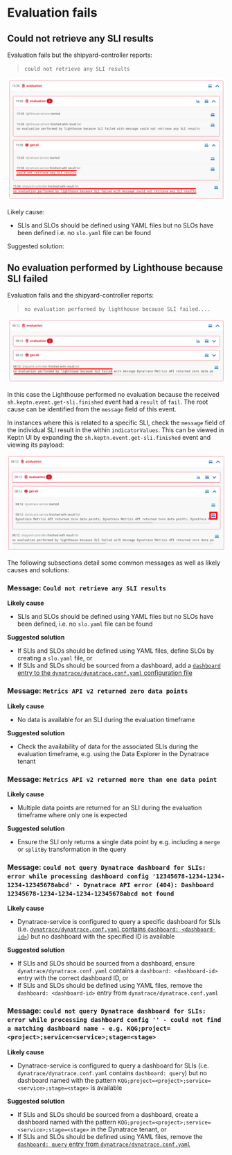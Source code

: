 # Evaluation fails


## Could not retrieve any SLI results

Evaluation fails but the shipyard-controller reports:
> `could not retrieve any SLI results`

![Could not retrieve any SLI results](images/could-not-retrieve-any-sli-results.png)

Likely cause:
- SLIs and SLOs should be defined using YAML files but no SLOs have been defined i.e. no `slo.yaml` file can be found

Suggested solution:


## No evaluation performed by Lighthouse because SLI failed

Evaluation fails and the shipyard-controller reports:
> `no evaluation performed by lighthouse because SLI failed....`

![No evaluation performed by Lighthouse](images/no-evaluation-performed-by-lighthouse.png)

In this case the Lighthouse performed no evaluation because the received `sh.keptn.event.get-sli.finished` event had a `result` of `fail`. The root cause can be identified from the `message` field of this event.

In instances where this is related to a specific SLI, check the `message` field of the individual SLI result in the within `indicatorValues`. This can be viewed in Keptn UI by expanding the `sh.keptn.event.get-sli.finished` event and viewing its payload:

![View `sh.keptn.event.get-sli.finished` payload](images/get-sli-finished-event-payload.png)

The following subsections detail some common messages as well as likely causes and solutions:

### Message: `Could not retrieve any SLI results` 

**Likely cause**

- SLIs and SLOs should be defined using YAML files but no SLOs have been defined, i.e. no `slo.yaml` file can be found

**Suggested solution**

- If SLIs and SLOs should be defined using YAML files, define SLOs by creating a `slo.yaml` file, or
- If SLIs and SLOs should be sourced from a dashboard, add a [`dashboard` entry to the `dynatrace/dynatrace.conf.yaml` configuration file](dynatrace-conf-yaml-file.md#dashboard-sli-mode-configuration-dashboard)

### Message: `Metrics API v2 returned zero data points`

**Likely cause**

- No data is available for an SLI during the evaluation timeframe

**Suggested solution**

- Check the availability of data for the associated SLIs during the evaluation timeframe, e.g. using the Data Explorer in the Dynatrace tenant

### Message: `Metrics API v2 returned more than one data point`

**Likely cause**

- Multiple data points are returned for an SLI during the evaluation timeframe where only one is expected

**Suggested solution**

- Ensure the SLI only returns a single data point by e.g. including a `merge` or `splitBy` transformation in the query

### Message: `could not query Dynatrace dashboard for SLIs: error while processing dashboard config '12345678-1234-1234-1234-12345678abcd' - Dynatrace API error (404): Dashboard 12345678-1234-1234-1234-12345678abcd not found`

**Likely cause**

- Dynatrace-service is configured to query a specific dashboard for SLIs (i.e. [`dynatrace/dynatrace.conf.yaml` contains `dashboard: <dashboard-id>`](dynatrace-conf-yaml-file.md#dashboard-sli-mode-configuration-dashboard)) but no dashboard with the specified ID is available

**Suggested solution**

 - If SLIs and SLOs should be sourced from a dashboard, ensure `dynatrace/dynatrace.conf.yaml` contains a `dashboard: <dashboard-id>` entry with the correct dashboard ID, or
 - If SLIs and SLOs should be defined using YAML files, remove the `dashboard: <dashboard-id>` entry from `dynatrace/dynatrace.conf.yaml`

### Message: `could not query Dynatrace dashboard for SLIs: error while processing dashboard config '' - could not find a matching dashboard name - e.g. KQG;project=<project>;service=<service>;stage=<stage>`

**Likely cause**

- Dynatrace-service is configured to query a dashboard for SLIs (i.e. `dynatrace/dynatrace.conf.yaml` contains `dashboard: query`) but no dashboard named with the pattern `KQG;project=<project>;service=<service>;stage=<stage>` is available

**Suggested solution**

- If SLIs and SLOs should be sourced from a dashboard, create a dashboard named with the pattern `KQG;project=<project>;service=<service>;stage=<stage>` in the Dynatrace tenant, or
- If SLIs and SLOs should be defined using YAML files, remove the [`dashboard: query` entry from `dynatrace/dynatrace.conf.yaml`](dynatrace-conf-yaml-file.md#dashboard-sli-mode-configuration-dashboard)